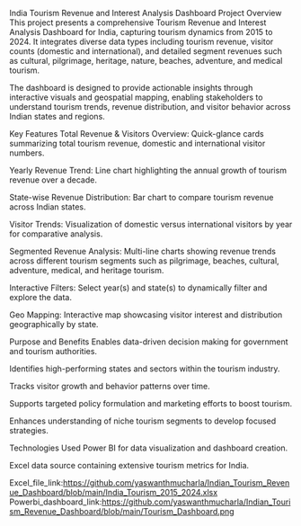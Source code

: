 India Tourism Revenue and Interest Analysis Dashboard
Project Overview
This project presents a comprehensive Tourism Revenue and Interest Analysis Dashboard for India, capturing tourism dynamics from 2015 to 2024. It integrates diverse data types including tourism revenue, visitor counts (domestic and international), and detailed segment revenues such as cultural, pilgrimage, heritage, nature, beaches, adventure, and medical tourism.

The dashboard is designed to provide actionable insights through interactive visuals and geospatial mapping, enabling stakeholders to understand tourism trends, revenue distribution, and visitor behavior across Indian states and regions.

Key Features
Total Revenue & Visitors Overview: Quick-glance cards summarizing total tourism revenue, domestic and international visitor numbers.

Yearly Revenue Trend: Line chart highlighting the annual growth of tourism revenue over a decade.

State-wise Revenue Distribution: Bar chart to compare tourism revenue across Indian states.

Visitor Trends: Visualization of domestic versus international visitors by year for comparative analysis.

Segmented Revenue Analysis: Multi-line charts showing revenue trends across different tourism segments such as pilgrimage, beaches, cultural, adventure, medical, and heritage tourism.

Interactive Filters: Select year(s) and state(s) to dynamically filter and explore the data.

Geo Mapping: Interactive map showcasing visitor interest and distribution geographically by state.

Purpose and Benefits
Enables data-driven decision making for government and tourism authorities.

Identifies high-performing states and sectors within the tourism industry.

Tracks visitor growth and behavior patterns over time.

Supports targeted policy formulation and marketing efforts to boost tourism.

Enhances understanding of niche tourism segments to develop focused strategies.

Technologies Used
Power BI for data visualization and dashboard creation.

Excel data source containing extensive tourism metrics for India.

Excel_file_link:https://github.com/yaswanthmucharla/Indian_Tourism_Revenue_Dashboard/blob/main/India_Tourism_2015_2024.xlsx
Powerbi_dashboard_link:https://github.com/yaswanthmucharla/Indian_Tourism_Revenue_Dashboard/blob/main/Tourism_Dashboard.png
